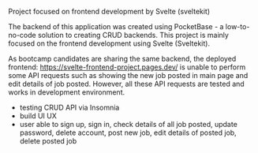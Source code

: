 Project focused on frontend development by Svelte (sveltekit)

The backend of this application was created using PocketBase - a low-to-no-code solution to creating CRUD backends. This project is mainly focused on the frontend development using Svelte (Sveltekit).

As bootcamp candidates are sharing the same backend, the deployed frontend: https://svelte-frontend-project.pages.dev/ is unable to perform some API requests such as showing the new job posted in main page and edit details of job posted. However, all these API requests are tested and works in development environment.

- testing CRUD API via Insomnia
- build UI UX
- user able to sign up, sign in, check details of all job posted, update password, delete account, post new job, edit details of posted job, delete posted job


